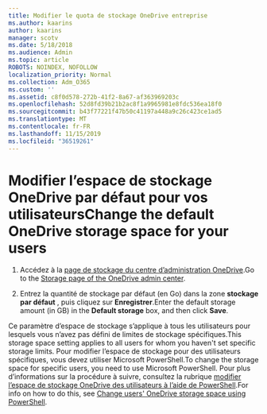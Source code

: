 ```yaml
---
title: Modifier le quota de stockage OneDrive entreprise
ms.author: kaarins
author: kaarins
manager: scotv
ms.date: 5/18/2018
ms.audience: Admin
ms.topic: article
ROBOTS: NOINDEX, NOFOLLOW
localization_priority: Normal
ms.collection: Adm_O365
ms.custom: ''
ms.assetid: c8f0d578-272b-41f2-8a67-af363969203c
ms.openlocfilehash: 52d8fd39b21b2ac8f1a9965981e8fdc536ea18f0
ms.sourcegitcommit: b43f77221f47b50c41197a448a9c26c423ce1ad5
ms.translationtype: MT
ms.contentlocale: fr-FR
ms.lasthandoff: 11/15/2019
ms.locfileid: "36519261"
---
```

# <a name="change-the-default-onedrive-storage-space-for-your-users"></a><span data-ttu-id="73277-102">Modifier l’espace de stockage OneDrive par défaut pour vos utilisateurs</span><span class="sxs-lookup"><span data-stu-id="73277-102">Change the default OneDrive storage space for your users</span></span>

1. <span data-ttu-id="73277-103">Accédez à la [page de stockage du centre d’administration OneDrive](https://admin.onedrive.com/?v=StorageSettings).</span><span class="sxs-lookup"><span data-stu-id="73277-103">Go to the [Storage page of the OneDrive admin center](https://admin.onedrive.com/?v=StorageSettings).</span></span>
    
2. <span data-ttu-id="73277-104">Entrez la quantité de stockage par défaut (en Go) dans la zone **stockage par défaut** , puis cliquez sur **Enregistrer**.</span><span class="sxs-lookup"><span data-stu-id="73277-104">Enter the default storage amount (in GB) in the **Default storage** box, and then click **Save**.</span></span>
    
<span data-ttu-id="73277-105">Ce paramètre d’espace de stockage s’applique à tous les utilisateurs pour lesquels vous n’avez pas défini de limites de stockage spécifiques.</span><span class="sxs-lookup"><span data-stu-id="73277-105">This storage space setting applies to all users for whom you haven't set specific storage limits.</span></span> <span data-ttu-id="73277-106">Pour modifier l’espace de stockage pour des utilisateurs spécifiques, vous devez utiliser Microsoft PowerShell.</span><span class="sxs-lookup"><span data-stu-id="73277-106">To change the storage space for specific users, you need to use Microsoft PowerShell.</span></span> <span data-ttu-id="73277-107">Pour plus d’informations sur la procédure à suivre, consultez la rubrique [modifier l’espace de stockage OneDrive des utilisateurs à l’aide de PowerShell](https://go.microsoft.com/fwlink/?linkid=866402).</span><span class="sxs-lookup"><span data-stu-id="73277-107">For info on how to do this, see [Change users' OneDrive storage space using PowerShell](https://go.microsoft.com/fwlink/?linkid=866402).</span></span>
  

